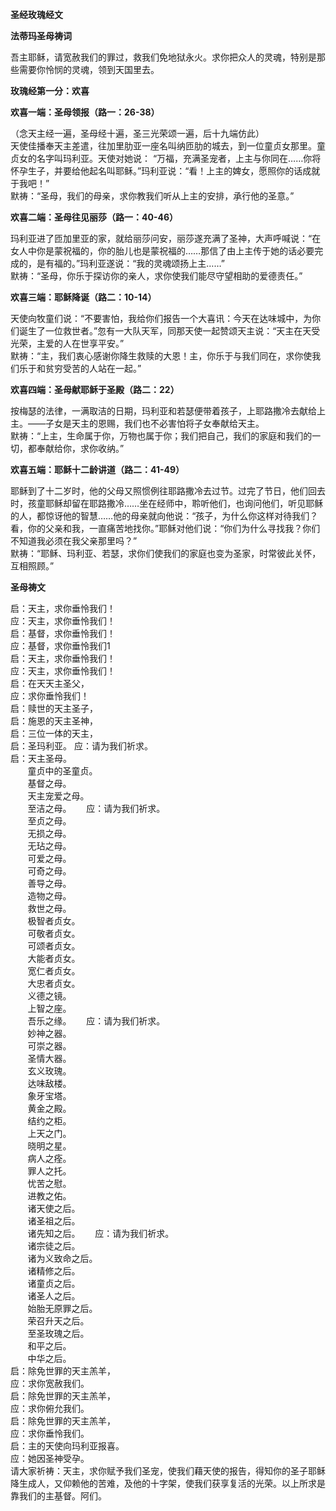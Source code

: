**圣经玫瑰经文**

**法蒂玛圣母祷词**

吾主耶稣，请宽赦我们的罪过，救我们免地狱永火。求你把众人的灵魂，特别是那些需要你怜悯的灵魂，领到天国里去。

**玫瑰经第一分：欢喜**

**欢喜一端：圣母领报（路一：26-38）**

（念天主经一遍，圣母经十遍，圣三光荣颂一遍，后十九端仿此）  
天使佳播奉天主差遣，往加里肋亚一座名叫纳匝肋的城去，到一位童贞女那里。童贞女的名字叫玛利亚。天使对她说： “万福，充满圣宠者，上主与你同在……你将怀孕生子，并要给他起名叫耶稣。”玛利亚说：“看！上主的婢女，愿照你的话成就于我吧！”  
默祷：“圣母，我们的母亲，求你教我们听从上主的安排，承行他的圣意。”

**欢喜二端：圣母往见丽莎（路一：40-46）**

玛利亚进了匝加里亚的家，就给丽莎问安，丽莎遂充满了圣神，大声呼喊说：“在女人中你是蒙祝福的，你的胎儿也是蒙祝福的……那信了由上主传于她的话必要完成的，是有福的。”玛利亚遂说：“我的灵魂颂扬上主……”  
默祷：“圣母，你乐于探访你的亲人，求你使我们能尽守望相助的爱德责任。”

**欢喜三端：耶稣降诞（路二：10-14）**

天使向牧童们说：“不要害怕，我给你们报告一个大喜讯：今天在达味城中，为你们诞生了一位救世者。”忽有一大队天军，同那天使一起赞颂天主说：“天主在天受光荣，主爱的人在世享平安。”  
默祷：“主，我们衷心感谢你降生救赎的大恩！主，你乐于与我们同在，求你使我们乐于和贫穷受苦的人站在一起。”

**欢喜四端：圣母献耶稣于圣殿（路二：22）**

按梅瑟的法律，一满取洁的日期，玛利亚和若瑟便带着孩子，上耶路撒冷去献给上主。——子女是天主的恩赐，我们也不必害怕将子女奉献给天主。  
默祷：“上主，生命属于你，万物也属于你；我们把自己，我们的家庭和我们的一切，都奉献给你，求你收纳。”

**欢喜五端：耶稣十二龄讲道（路二：41-49）**

耶稣到了十二岁时，他的父母又照惯例往耶路撒冷去过节。过完了节日，他们回去时，孩童耶稣却留在耶路撒冷……坐在经师中，聆听他们，也询问他们，听见耶稣的人，都惊讶他的智慧……他的母亲就向他说：“孩子，为什么你这样对待我们？看，你的父亲和我，一直痛苦地找你。”耶稣对他们说：“你们为什么寻找我？你们不知道我必须在我父亲那里吗？”  
默祷：“耶稣、玛利亚、若瑟，求你们使我们的家庭也变为圣家，时常彼此关怀，互相照顾。”

**圣母祷文**

启：天主，求你垂怜我们！  
应：天主，求你垂怜我们！  
启：基督，求你垂怜我们！  
应：基督，求你垂怜我们1  
启：天主，求你垂怜我们！  
应：天主，求你垂怜我们！  
启：在天天主圣父，  
应：求你垂怜我们！  
启：赎世的天主圣子，  
启：施恩的天主圣神，  
启：三位一体的天主，  
启：圣玛利亚。 应：请为我们祈求。  
启：天主圣母。  
       童贞中的圣童贞。  
       基督之母。  
       天主宠爱之母。   
       至洁之母。      应：请为我们祈求。  
       至贞之母。  
       无损之母。  
       无玷之母。  
       可爱之母。  
       可奇之母。  
       善导之母。  
       造物之母。  
       救世之母。  
       极智者贞女。  
       可敬者贞女。  
       可颂者贞女。  
       大能者贞女。  
       宽仁者贞女。  
       大忠者贞女。  
       义德之镜。       
       上智之座。        
       吾乐之缘。      应：请为我们祈求。  
       妙神之器。  
       可崇之器。  
       圣情大器。  
       玄义玫瑰。  
       达味敌楼。  
       象牙宝塔。  
       黄金之殿。  
       结约之柜。  
       上天之门。  
       晓明之星。  
       病人之痊。  
       罪人之托。  
       忧苦之慰。  
       进教之佑。        
       诸天使之后。  
       诸圣祖之后。       
       诸先知之后。      应：请为我们祈求。  
       诸宗徒之后。  
       诸为义致命之后。  
       诸精修之后。  
       诸童贞之后。  
       诸圣人之后。  
       始胎无原罪之后。  
       荣召升天之后。  
       至圣玫瑰之后。  
       和平之后。  
       中华之后。  
启：除免世罪的天主羔羊，  
应：求你宽赦我们。  
启：除免世罪的天主羔羊，  
应：求你俯允我们。  
启：除免世罪的天主羔羊，  
应：求你垂怜我们。  
启：主的天使向玛利亚报喜。  
应：她因圣神受孕。  
请大家祈祷：天主，求你赋予我们圣宠，使我们藉天使的报告，得知你的圣子耶稣降生成人，又仰赖他的苦难，及他的十字架，使我们获享复活的光荣。以上所求是靠我们的主基督。阿们。